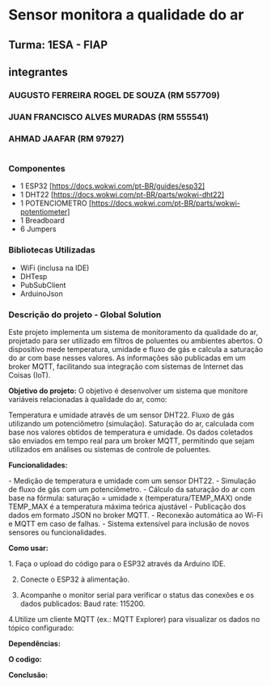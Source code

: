 # Sensor monitora a qualidade do ar
## Turma: 1ESA - FIAP

## integrantes
### AUGUSTO FERREIRA ROGEL DE SOUZA (RM 557709)
### JUAN FRANCISCO ALVES MURADAS (RM 555541)
### AHMAD JAAFAR (RM 97927)
#
### Componentes 
- 1 ESP32 [https://docs.wokwi.com/pt-BR/guides/esp32]
- 1 DHT22 [https://docs.wokwi.com/pt-BR/parts/wokwi-dht22]
- 1 POTENCIOMETRO [https://docs.wokwi.com/pt-BR/parts/wokwi-potentiometer]
- 1 Breadboard
- 6 Jumpers
### Bibliotecas Utilizadas
- WiFi (inclusa na IDE)
- DHTesp
- PubSubClient
- ArduinoJson


### Descrição do projeto - Global Solution
<p>Este projeto implementa um sistema de monitoramento da qualidade do ar, projetado para ser utilizado em filtros de poluentes ou ambientes abertos. O dispositivo mede temperatura, umidade e fluxo de gás e calcula a saturação do ar com base nesses valores. As informações são publicadas em um broker MQTT, facilitando sua integração com sistemas de Internet das Coisas (IoT).</p>

<p><b>Objetivo do projeto:</b> O objetivo é desenvolver um sistema que monitore variáveis relacionadas à qualidade do ar, como:</p>

Temperatura e umidade através de um sensor DHT22.
Fluxo de gás utilizando um potenciômetro (simulação).
Saturação do ar, calculada com base nos valores obtidos de temperatura e umidade.
Os dados coletados são enviados em tempo real para um broker MQTT, permitindo que sejam utilizados em análises ou sistemas de controle de poluentes.



<p><b>Funcionalidades:</b></p>
- Medição de temperatura e umidade com um sensor DHT22.
- Simulação de fluxo de gás com um potenciômetro.
- Cálculo da saturação do ar com base na fórmula: saturação = umidade x (temperatura/TEMP_MAX) onde TEMP_MAX é a temperatura máxima teórica ajustável
- Publicação dos dados em formato JSON no broker MQTT.
- Reconexão automática ao Wi-Fi e MQTT em caso de falhas.
- Sistema extensível para inclusão de novos sensores ou funcionalidades.

<p><b>Como usar:</b></p>
1. Faça o upload do código para o ESP32 através da Arduino IDE.

2. Conecte o ESP32 à alimentação.

3. Acompanhe o monitor serial para verificar o status das conexões e os dados publicados: Baud rate: 115200.

4.Utilize um cliente MQTT (ex.: MQTT Explorer) para visualizar os dados no tópico configurado:

<p><b>Dependências:</b> </p>

<p><b>O codigo:</b> </p>



<p><b>Conclusão:</b> </p>
